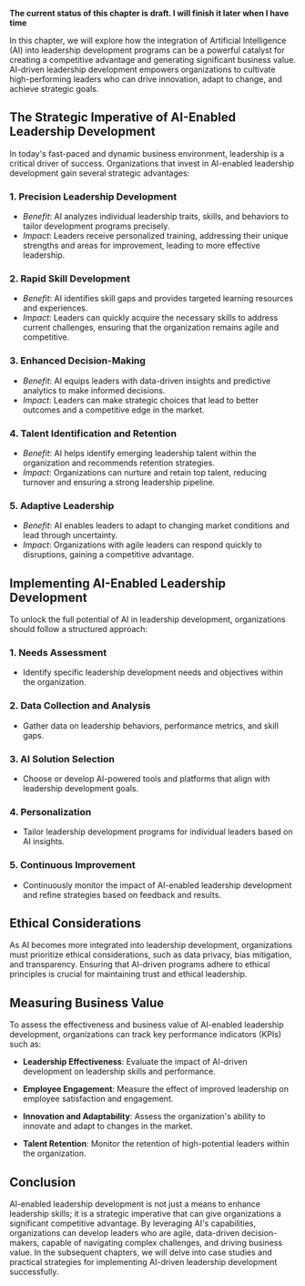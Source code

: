 **The current status of this chapter is draft. I will finish it later when I have time**

In this chapter, we will explore how the integration of Artificial Intelligence (AI) into leadership development programs can be a powerful catalyst for creating a competitive advantage and generating significant business value. AI-driven leadership development empowers organizations to cultivate high-performing leaders who can drive innovation, adapt to change, and achieve strategic goals.

The Strategic Imperative of AI-Enabled Leadership Development
-------------------------------------------------------------

In today's fast-paced and dynamic business environment, leadership is a critical driver of success. Organizations that invest in AI-enabled leadership development gain several strategic advantages:

### **1. Precision Leadership Development**

* *Benefit*: AI analyzes individual leadership traits, skills, and behaviors to tailor development programs precisely.
* *Impact*: Leaders receive personalized training, addressing their unique strengths and areas for improvement, leading to more effective leadership.

### **2. Rapid Skill Development**

* *Benefit*: AI identifies skill gaps and provides targeted learning resources and experiences.
* *Impact*: Leaders can quickly acquire the necessary skills to address current challenges, ensuring that the organization remains agile and competitive.

### **3. Enhanced Decision-Making**

* *Benefit*: AI equips leaders with data-driven insights and predictive analytics to make informed decisions.
* *Impact*: Leaders can make strategic choices that lead to better outcomes and a competitive edge in the market.

### **4. Talent Identification and Retention**

* *Benefit*: AI helps identify emerging leadership talent within the organization and recommends retention strategies.
* *Impact*: Organizations can nurture and retain top talent, reducing turnover and ensuring a strong leadership pipeline.

### **5. Adaptive Leadership**

* *Benefit*: AI enables leaders to adapt to changing market conditions and lead through uncertainty.
* *Impact*: Organizations with agile leaders can respond quickly to disruptions, gaining a competitive advantage.

Implementing AI-Enabled Leadership Development
----------------------------------------------

To unlock the full potential of AI in leadership development, organizations should follow a structured approach:

### **1. Needs Assessment**

* Identify specific leadership development needs and objectives within the organization.

### **2. Data Collection and Analysis**

* Gather data on leadership behaviors, performance metrics, and skill gaps.

### **3. AI Solution Selection**

* Choose or develop AI-powered tools and platforms that align with leadership development goals.

### **4. Personalization**

* Tailor leadership development programs for individual leaders based on AI insights.

### **5. Continuous Improvement**

* Continuously monitor the impact of AI-enabled leadership development and refine strategies based on feedback and results.

Ethical Considerations
----------------------

As AI becomes more integrated into leadership development, organizations must prioritize ethical considerations, such as data privacy, bias mitigation, and transparency. Ensuring that AI-driven programs adhere to ethical principles is crucial for maintaining trust and ethical leadership.

Measuring Business Value
------------------------

To assess the effectiveness and business value of AI-enabled leadership development, organizations can track key performance indicators (KPIs) such as:

* **Leadership Effectiveness**: Evaluate the impact of AI-driven development on leadership skills and performance.

* **Employee Engagement**: Measure the effect of improved leadership on employee satisfaction and engagement.

* **Innovation and Adaptability**: Assess the organization's ability to innovate and adapt to changes in the market.

* **Talent Retention**: Monitor the retention of high-potential leaders within the organization.

Conclusion
----------

AI-enabled leadership development is not just a means to enhance leadership skills; it is a strategic imperative that can give organizations a significant competitive advantage. By leveraging AI's capabilities, organizations can develop leaders who are agile, data-driven decision-makers, capable of navigating complex challenges, and driving business value. In the subsequent chapters, we will delve into case studies and practical strategies for implementing AI-driven leadership development successfully.
